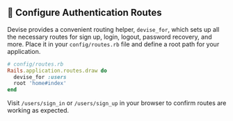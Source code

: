 ## 🔑 Configure Authentication Routes
Devise provides a convenient routing helper, `devise_for`, which sets up all the necessary routes for sign up, login, logout, password recovery, and more. Place it in your `config/routes.rb` file and define a root path for your application.

```ruby
# config/routes.rb
Rails.application.routes.draw do
  devise_for :users
  root 'home#index'
end
```

Visit `/users/sign_in` or `/users/sign_up` in your browser to confirm routes are working as expected.